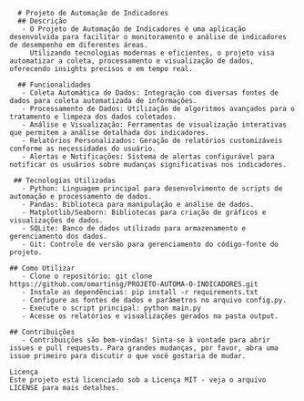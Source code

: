      # Projeto de Automação de Indicadores
      ## Descrição
       - O Projeto de Automação de Indicadores é uma aplicação desenvolvida para facilitar o monitoramento e análise de indicadores de desempenho em diferentes áreas. 
         Utilizando tecnologias modernas e eficientes, o projeto visa automatizar a coleta, processamento e visualização de dados, oferecendo insights precisos e em tempo real.

      ## Funcionalidades
       - Coleta Automática de Dados: Integração com diversas fontes de dados para coleta automatizada de informações.
       - Processamento de Dados: Utilização de algoritmos avançados para o tratamento e limpeza dos dados coletados.
       - Análise e Visualização: Ferramentas de visualização interativas que permitem a análise detalhada dos indicadores.
       - Relatórios Personalizados: Geração de relatórios customizáveis conforme as necessidades do usuário.
       - Alertas e Notificações: Sistema de alertas configurável para notificar os usuários sobre mudanças significativas nos indicadores.
       
     ## Tecnologias Utilizadas
       - Python: Linguagem principal para desenvolvimento de scripts de automação e processamento de dados.
       - Pandas: Biblioteca para manipulação e análise de dados.
       - Matplotlib/Seaborn: Bibliotecas para criação de gráficos e visualizações de dados.
       - SQLite: Banco de dados utilizado para armazenamento e gerenciamento dos dados.
       - Git: Controle de versão para gerenciamento do código-fonte do projeto.

    ## Como Utilizar
       - Clone o repositório: git clone https://github.com/omartinsg/PROJETO-AUTOMA-O-INDICADORES.git
       - Instale as dependências: pip install -r requirements.txt
       - Configure as fontes de dados e parâmetros no arquivo config.py.
       - Execute o script principal: python main.py
       - Acesse os relatórios e visualizações gerados na pasta output.
       
    ## Contribuições
       - Contribuições são bem-vindas! Sinta-se à vontade para abrir issues e pull requests. Para grandes mudanças, por favor, abra uma issue primeiro para discutir o que você gostaria de mudar.

    Licença
    Este projeto está licenciado sob a Licença MIT - veja o arquivo LICENSE para mais detalhes.
